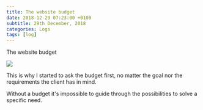 ```yaml
---
title: The website budget
date: 2018-12-29 07:23:00 +0100
subtitle: 29th December, 2018
categories: Logs
tags: [log]
---
```


The website budget

![](/assets/log/n255_il-budget-non-conta-ma-efficacia.png)

This is why I started to ask the budget first, no matter the goal nor the requirements the client has in mind.

Without a budget it's impossible to guide through the possibilities to solve a specific need.